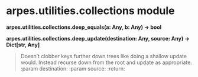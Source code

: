 # arpes.utilities.collections module

**arpes.utilities.collections.deep\_equals(a: Any, b: Any) -\> bool**

**arpes.utilities.collections.deep\_update(destination: Any, source:
Any) -\> Dict\[str, Any\]**

> Doesn’t clobber keys further down trees like doing a shallow update
> would. Instead recurse down from the root and update as appropriate.
> :param destination: :param source: :return:
